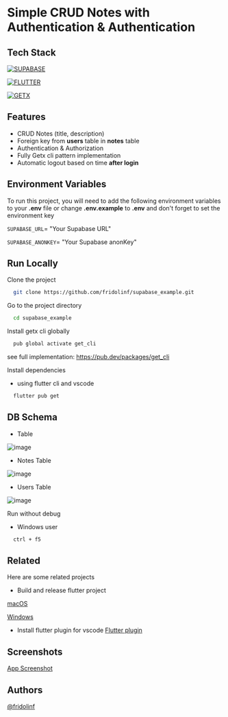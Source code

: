 # Simple CRUD Notes with Authentication & Authentication

## Tech Stack

[![SUPABASE](https://getlogo.net/wp-content/uploads/2020/11/supabase-logo-vector.png)](https://supabase.com/)

[![FLUTTER](https://www.vectorlogo.zone/logos/flutterio/flutterio-ar21.png)](https://flutter.dev/)

[![GETX](https://blog.kakaocdn.net/dn/tTJsy/btraPuKSP5Y/34aELwuQ5eWBta1trRneU1/img.png)](https://pub.dev/packages/get)

## Features

- CRUD Notes (title, description)
- Foreign key from **users** table in **notes** table
- Authentication & Authorization
- Fully Getx cli pattern implementation
- Automatic logout based on time **after login**

## Environment Variables

To run this project, you will need to add the following environment variables to your **.env** file
or change **.env.example** to **.env** and don't forget to set the environment key

`SUPABASE_URL`= "Your Supabase URL"

`SUPABASE_ANONKEY`= "Your Supabase anonKey"

## Run Locally

Clone the project

```bash
  git clone https://github.com/fridolinf/supabase_example.git
```

Go to the project directory

```bash
  cd supabase_example
```

Install getx cli globally

```bash
  pub global activate get_cli
```

see full implementation:
https://pub.dev/packages/get_cli

Install dependencies

- using flutter cli and vscode

```bash
  flutter pub get
```

## DB Schema
- Table

![image](https://github.com/fridolinf/supabase_example/assets/50565864/95a57658-32d1-4118-b7be-2d63e814fe30)

- Notes Table

![image](https://github.com/fridolinf/supabase_example/assets/50565864/7c6ee9d6-d3e0-4f29-9abc-387dfc99cbc2)

- Users Table

![image](https://github.com/fridolinf/supabase_example/assets/50565864/147414ab-e3c9-456c-a51a-a25a1ad2b9fd)


Run without debug

- Windows user

```bash
  ctrl + f5
```

## Related

Here are some related projects

- Build and release flutter project

[macOS](https://docs.flutter.dev/deployment/macos)

[Windows](https://docs.flutter.dev/deployment/windows)

- Install flutter plugin for vscode
  [Flutter plugin](https://docs.flutter.dev/get-started/editor#:~:text=Install%20the%20Flutter%20and%20Dart,the%20list%2C%20and%20click%20Install.)

## Screenshots

[App Screenshot](https://drive.google.com/drive/folders/1cUHcP7KOGkT36TGOdDVEchq4PXQx_ex5)

## Authors

[@fridolinf](https://github.com/fridolinf)
